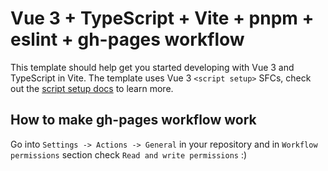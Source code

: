 # Vue 3 + TypeScript + Vite + pnpm + eslint + gh-pages workflow

This template should help get you started developing with Vue 3 and TypeScript in Vite. The template uses Vue 3 `<script setup>` SFCs, check out the [script setup docs](https://v3.vuejs.org/api/sfc-script-setup.html#sfc-script-setup) to learn more.

## How to make gh-pages workflow work

Go into `Settings -> Actions -> General` in your repository and in `Workflow permissions` section check `Read and write permissions` :)
